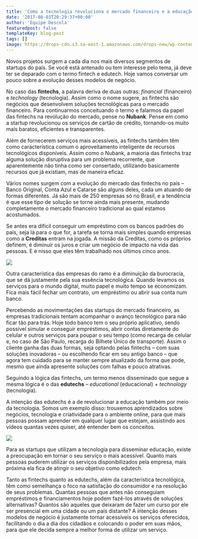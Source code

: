 ```yaml
---
title: 'Como a tecnologia revoluciona o mercado financeiro e a educação'
date: '2017-08-03T20:29:37+00:00'
author: 'Equipe Descola'
featuredpost: false
templateKey: blog-post
tags: []
image: https://drops-cdn.s3.sa-east-1.amazonaws.com/drops-new/wp-content/uploads/2017/08/03202816/fintechs-edutechs-150x150.png
---
```

Novos projetos surgem a cada dia nos mais diversos segmentos de startups do país. Se você está antenado ou tem interesse pelo tema, já deve ter se deparado com o termo fintech e edutech. Hoje vamos conversar um pouco sobre a evolução desses modelos de negócio.

No caso das **fintechs**, a palavra deriva de duas outras: *financial* (financeiro) e *technology* (tecnologia). Assim como o nome sugere, as fintechs são negócios que desenvolvem soluções tecnológicas para o mercado financeiro. Para continuarmos conceituando o termo e falarmos da papel das fintechs na revolução do mercado, pense no **Nubank**. Pense em como a startup revolucionou os serviços de cartão de crédito, tornando-os muito mais baratos, eficientes e transparentes.

Além de fornecerem serviços mais acessíveis, as fintechs também têm como característica comum o aproveitamento inteligente de recursos tecnológicos disponíveis. Assim como o Nubank, a maioria das fintechs traz alguma solução disruptiva para um problema recorrente, que aparentemente não tinha como ser consertado, utilizando basicamente recursos que já existiam, mas de maneira eficaz.

Vários nomes surgem com a evolução do mercado das fintechs no país – Banco Original, Conta Azul e Catarse são alguns deles, cada um atuando de formas diferentes. Já são mais de 250 empresas só no Brasil, e a tendência é que esse tipo de solução se torne ainda mais presente, mudando completamente o mercado financeiro tradicional ao qual estamos acostumados.

Se antes era difícil conseguir um empréstimo com os bancos padrões do país, seja lá para o que for, a tarefa se torna mais simples quando empresas como a **Creditas** entram na jogada. A missão da Creditas, como os próprios definem, é diminuir os juros e criar um negócio de impacto na vida das pessoas. E é nisso que eles têm trabalhado nos últimos cinco anos.

![](https://descola.org/drops/wp-content/uploads/2017/08/creditas3.png)

Outra característica das empresas do ramo é a diminuição da burocracia, que se dá justamente pela sua essência tecnológica. Quando levamos os serviços para o mundo digital, muito papel e muito tempo se economizam. Fica mais fácil fechar um contrato, um empréstimo ou abrir sua conta num banco.

Percebendo as movimentações das startups do mercado financeiro, as empresas tradicionais tentam acompanhar o avanço tecnológico para não ficar tão para trás. Hoje todo banco tem o seu próprio aplicativo, sendo possível simular e conseguir empréstimos, abrir contas diretamente do celular e outros serviços para poupar o seu tempo (como recarga de celular e, no caso de São Paulo, recarga do Bilhete Único de transporte). Assim o cliente ganha das duas formas, seja optando pelas fintechs – com suas soluções inovadoras – ou escolhendo ficar em seu antigo banco – que agora tem cuidado para se manter sempre atualizado da forma que pode, mesmo que ainda apresente soluções com falhas e pouco atrativas.

Seguindo a lógica das fintechs, um termo menos disseminado que segue a mesma lógica é o das **edutechs** – *educational* (educacional) + *technology* (tecnologia).

A intenção das edutechs é a de revolucionar a educação também por meio da tecnologia. Somos um exemplo disso: trouxemos aprendizados sobre negócios, tecnologia e criatividade para o ambiente online, para que mais pessoas possam aprender em qualquer lugar que estejam, assistindo aos vídeos quantas vezes quiser, até entender bem os conceitos.

![](https://descola.org/drops/wp-content/uploads/2017/08/curso-financiamento-1024x560.png)

Para as startups que utilizam a tecnologia para disseminar educação, existe a preocupação em tornar o seu serviço o mais acessível. Quanto mais pessoas puderem utilizar os serviços disponibilizados pela empresa, mais próxima ela fica de atingir o seu objetivo como edutech.

Tanto as fintechs quanto as edutechs, além da característica tecnológica, têm como semelhança o foco na satisfação do consumidor e na resolução de seus problemas. Quantas pessoas que antes não conseguiam empréstimos e financiamentos hoje podem fazê-los através de soluções alternativas? Quantos são aqueles que deixaram de fazer um curso por ele ser presencial em uma cidade ou um país distante? A intenção desses modelos de negócio é justamente tornar acessíveis os serviços oferecidos, facilitando o dia a dia dos cidadãos e colocando o poder em suas mãos, para que ele decida sempre a melhor forma de utilizar um serviço.
